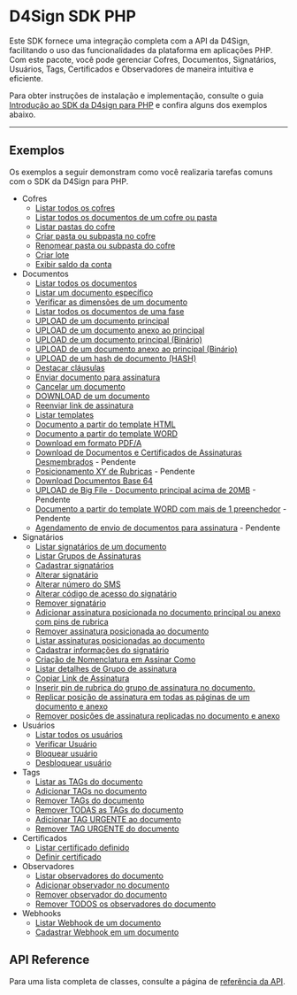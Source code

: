# D4Sign SDK PHP

Este SDK fornece uma integração completa com a API da D4Sign, facilitando o uso das funcionalidades da plataforma em aplicações PHP.
Com este pacote, você pode gerenciar Cofres, Documentos, Signatários, Usuários, Tags, Certificados e Observadores de maneira intuitiva e eficiente.

Para obter instruções de instalação e implementação, consulte o guia [Introdução ao SDK da D4sign para PHP](./getting_started.md) e confira alguns dos exemplos abaixo.

---

## Exemplos

Os exemplos a seguir demonstram como você realizaria tarefas comuns com o SDK da D4Sign para PHP.

- Cofres
  - [Listar todos os cofres](./examples/safe/list_all_safes.md)
  - [Listar todos os documentos de um cofre ou pasta](./examples/safe/list_all_documents_in_a_safe_or_folder.md)
  - [Listar pastas do cofre](./examples/safe/list_safe_folders.md)
  - [Criar pasta ou subpasta no cofre](./examples/safe/create_folder_or_subfolder_in_safe.md)
  - [Renomear pasta ou subpasta do cofre](./examples/safe/rename_safe_folder_or_subfolder.md)
  - [Criar lote](./examples/safe/create_batch.md)
  - [Exibir saldo da conta](./examples/safe/show_account_balance.md)
- Documentos
  - [Listar todos os documentos](./examples/document/list_all_documents.md)
  - [Listar um documento específico](./examples/document/list_a_specific_document.md)
  - [Verificar as dimensões de um documento](./examples/document/check_document_dimensions.md)
  - [Listar todos os documentos de uma fase](./examples/document/list_all_documents_in_a_phase.md)
  - [UPLOAD de um documento principal](./examples/document/upload_a_main_document.md)
  - [UPLOAD de um documento anexo ao principal](./examples/document/upload_a_document_attached_to_main.md)
  - [UPLOAD de um documento principal (Binário)](./examples/document/upload_a_main_document_binary.md)
  - [UPLOAD de um documento anexo ao principal (Binário)](./examples/document/upload_a_document_attached_to_main_binary.md)
  - [UPLOAD de um hash de documento (HASH)](./examples/document/upload_a_document_hash.md)
  - [Destacar cláusulas](./examples/document/highlight_clauses.md)
  - [Enviar documento para assinatura](./examples/document/send_document_for_signature.md)
  - [Cancelar um documento](./examples/document/cancel_a_document.md)
  - [DOWNLOAD de um documento](./examples/document/download_a_document.md)
  - [Reenviar link de assinatura](./examples/document/resend_signature_link.md)
  - [Listar templates](./examples/document/list_templates.md)
  - [Documento a partir do template HTML](./examples/document/document_from_html_template.md)
  - [Documento a partir do template WORD](./examples/document/document_from_word_template.md)
  - [Download em formato PDF/A](./examples/document/download_in_pdf_format_a.md)
  - [Download de Documentos e Certificados de Assinaturas Desmembrados](./examples/document/download_documents_and_separated_signature_certificates.md) - Pendente
  - [Posicionamento XY de Rubricas](./examples/document/xy_positioning_of_initials.md) - Pendente
  - [Download Documentos Base 64](./examples/document/download_documents_base_64.md)
  - [UPLOAD de Big File - Documento principal acima de 20MB](./examples/document/upload_big_file.md) - Pendente
  - [Documento a partir do template WORD com mais de 1 preenchedor](./examples/document/document_from_word_template_with_more_than_one_filler.md) - Pendente
  - [Agendamento de envio de documentos para assinatura](./examples/document/schedule_sending_documents_for_signature.md) - Pendente
- Signatários
  - [Listar signatários de um documento](./examples/signatory/list_document_signers.md)
  - [Listar Grupos de Assinaturas](./examples/signatory/list_signature_groups.md)
  - [Cadastrar signatários](./examples/signatory/register_signers.md)
  - [Alterar signatário](./examples/signatory/update_signer.md)
  - [Alterar número do SMS](./examples/signatory/update_sms_number.md)
  - [Alterar código de acesso do signatário](./examples/signatory/update_signer_access_code.md)
  - [Remover signatário](./examples/signatory/remove_signer.md)
  - [Adicionar assinatura posicionada no documento principal ou anexo com pins de rubrica](./examples/signatory/add_positioned_signature_to_main_document_or_attachment_with_initial_pins.md)
  - [Remover assinatura posicionada ao documento](./examples/signatory/remove_positioned_signature_from_document.md)
  - [Listar assinaturas posicionadas ao documento](./examples/signatory/list_positioned_signatures_on_document.md)
  - [Cadastrar informações do signatário](./examples/signatory/register_signer_information.md)
  - [Criação de Nomenclatura em Assinar Como](./examples/signatory/create_nomenclature_in_sign_as.md)
  - [Listar detalhes de Grupo de assinatura](./examples/signatory/list_signature_group_details.md)
  - [Copiar Link de Assinatura](./examples/signatory/copy_signature_link.md)
  - [Inserir pin de rubrica do grupo de assinatura no documento.](./examples/signatory/insert_signature_group_initial_pin_into_document.md)
  - [Replicar posição de assinatura em todas as páginas de um documento e anexo](./examples/signatory/replicate_signature_position_across_all_pages_of_document_and_attachment.md)
  - [Remover posições de assinatura replicadas no documento e anexo](./examples/signatory/remove_replicated_signature_positions_from_document_and_attachment.md)
- Usuários
  - [Listar todos os usuários](./examples/user/list_all_users.md)
  - [Verificar Usuário](./examples/user/check_user.md)
  - [Bloquear usuário](./examples/user/block_user.md)
  - [Desbloquear usuário](./examples/user/unblock_user.md)
- Tags
  - [Listar as TAGs do documento](./examples/tag/list_the_documents_tags.md)
  - [Adicionar TAGs no documento](./examples/tag/add_tags_to_the_document.md)
  - [Remover TAGs do documento](./examples/tag/remove_tags_from_the_document.md)
  - [Remover TODAS as TAGs do documento](./examples/tag/remove_all_tags_from_the_document.md)
  - [Adicionar TAG URGENTE ao documento](./examples/tag/add_urgent_tag_to_the_document.md)
  - [Remover TAG URGENTE do documento](./examples/tag/remove_urgent_tag_from_the_document.md)
- Certificados
  - [Listar certificado definido](./examples/certificate/list_defined_certificate.md)
  - [Definir certificado](./examples/certificate/define_certificate.md)
- Observadores
  - [Listar observadores do documento](./examples/watcher/list_document_watchers.md)
  - [Adicionar observador no documento](./examples/watcher/add_watcher_to_document.md)
  - [Remover observador do documento](./examples/watcher/remove_watcher_from_document.md)
  - [Remover TODOS os observadores do documento](./examples/watcher/remove_all_watchers_from_document.md)
- Webhooks
  - [Listar Webhook de um documento](./examples/webhook/list_webhook_of_a_document.md)
  - [Cadastrar Webhook em um documento](./examples/webhook/register_webhook_in_a_document.md)

## API Reference

Para uma lista completa de classes, consulte a página de [referência da API](./reference.md).